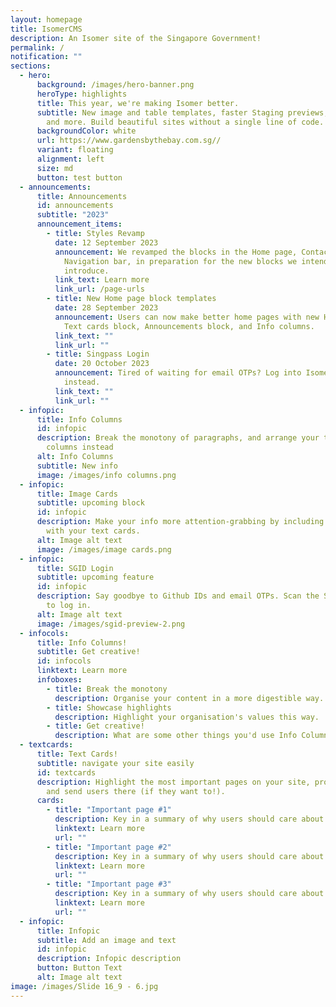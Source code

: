 ```yaml
---
layout: homepage
title: IsomerCMS
description: An Isomer site of the Singapore Government!
permalink: /
notification: ""
sections:
  - hero:
      background: /images/hero-banner.png
      heroType: highlights
      title: This year, we're making Isomer better.
      subtitle: New image and table templates, faster Staging previews, bulk uploads,
        and more. Build beautiful sites without a single line of code.
      backgroundColor: white
      url: https://www.gardensbythebay.com.sg//
      variant: floating
      alignment: left
      size: md
      button: test button
  - announcements:
      title: Announcements
      id: announcements
      subtitle: "2023"
      announcement_items:
        - title: Styles Revamp
          date: 12 September 2023
          announcement: We revamped the blocks in the Home page, Contact us, and
            Navigation bar, in preparation for the new blocks we intend to
            introduce.
          link_text: Learn more
          link_url: /page-urls
        - title: New Home page block templates
          date: 28 September 2023
          announcement: Users can now make better home pages with new Hero banner layouts,
            Text cards block, Announcements block, and Info columns.
          link_text: ""
          link_url: ""
        - title: Singpass Login
          date: 20 October 2023
          announcement: Tired of waiting for email OTPs? Log into IsomerCMS using Singpass
            instead.
          link_text: ""
          link_url: ""
  - infopic:
      title: Info Columns
      id: infopic
      description: Break the monotony of paragraphs, and arrange your text in multiple
        columns instead
      alt: Info Columns
      subtitle: New info
      image: /images/info columns.png
  - infopic:
      title: Image Cards
      subtitle: upcoming block
      id: infopic
      description: Make your info more attention-grabbing by including images along
        with your text cards.
      alt: Image alt text
      image: /images/image cards.png
  - infopic:
      title: SGID Login
      subtitle: upcoming feature
      id: infopic
      description: Say goodbye to Github IDs and email OTPs. Scan the Singpass QR code
        to log in.
      alt: Image alt text
      image: /images/sgid-preview-2.png
  - infocols:
      title: Info Columns!
      subtitle: Get creative!
      id: infocols
      linktext: Learn more
      infoboxes:
        - title: Break the monotony
          description: Organise your content in a more digestible way.
        - title: Showcase highlights
          description: Highlight your organisation's values this way.
        - title: Get creative!
          description: What are some other things you'd use Info Columns for?
  - textcards:
      title: Text Cards!
      subtitle: navigate your site easily
      id: textcards
      description: Highlight the most important pages on your site, provide a summary,
        and send users there (if they want to!).
      cards:
        - title: "Important page #1"
          description: Key in a summary of why users should care about this page.
          linktext: Learn more
          url: ""
        - title: "Important page #2"
          description: Key in a summary of why users should care about this page.
          linktext: Learn more
          url: ""
        - title: "Important page #3"
          description: Key in a summary of why users should care about this page.
          linktext: Learn more
          url: ""
  - infopic:
      title: Infopic
      subtitle: Add an image and text
      id: infopic
      description: Infopic description
      button: Button Text
      alt: Image alt text
image: /images/Slide 16_9 - 6.jpg
---
```

